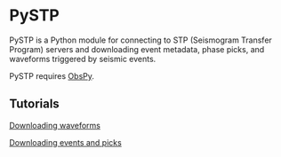 # PySTP

PySTP is a Python module for connecting to STP (Seismogram Transfer Program) servers and downloading event metadata, phase picks, and waveforms triggered by seismic events.

PySTP requires [ObsPy](https://www.obspy.org).

## Tutorials

[Downloading waveforms](https://github.com/SCEDC/pystp/blob/master/Example%20Notebook.ipynb)

[Downloading events and picks](https://github.com/SCEDC/pystp/blob/master/Example%20Notebook%202%20-%20Events%20and%20Phases.ipynb)